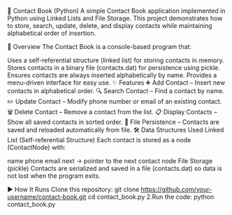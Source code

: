 📒 Contact Book (Python)
A simple Contact Book application implemented in Python using Linked Lists and File Storage.
This project demonstrates how to store, search, update, delete, and display contacts while maintaining alphabetical order of insertion.

📌 Overview
The Contact Book is a console-based program that:

Uses a self-referential structure (linked list) for storing contacts in memory.
Stores contacts in a binary file (contacts.dat) for persistence using pickle.
Ensures contacts are always inserted alphabetically by name.
Provides a menu-driven interface for easy use.
✨ Features
➕ Add Contact – Insert new contacts in alphabetical order.
🔍 Search Contact – Find a contact by name.
✏️ Update Contact – Modify phone number or email of an existing contact.
🗑 Delete Contact – Remove a contact from the list.
📋 Display Contacts – Show all saved contacts in sorted order.
💾 File Persistence – Contacts are saved and reloaded automatically from file.
🛠 Data Structures Used
Linked List (Self-referential Structure)
Each contact is stored as a node (ContactNode) with:

name
phone
email
next → pointer to the next contact node
File Storage (pickle)
Contacts are serialized and saved in a file (contacts.dat) so data is not lost when the program exits.

▶️ How It Runs
Clone this repository: git clone https://github.com/your-username/contact-book.git cd contact_book.py 2.Run the code: python contact_book.py
